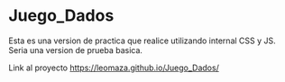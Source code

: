 # Juego_Dados

Esta es una version de practica que realice utilizando internal CSS y JS. Seria una version de prueba basica.

Link al proyecto
https://leomaza.github.io/Juego_Dados/
